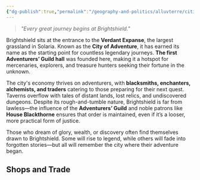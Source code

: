 ```yaml
---
{"dg-publish":true,"permalink":"/geography-and-politics/alluvterre/cities/brightshield/"}
---
```


> _"Every great journey begins at Brightshield."_

Brightshield sits at the entrance to the **Verdant Expanse**, the largest grassland in Solaria. Known as the **City of Adventure**, it has earned its name as the starting point for countless legendary journeys. **The first Adventurers’ Guild hall** was founded here, making it a hotspot for mercenaries, explorers, and treasure hunters seeking their fortune in the unknown.

The city's economy thrives on adventurers, with **blacksmiths, enchanters, alchemists, and traders** catering to those preparing for their next quest. Taverns overflow with tales of distant lands, lost relics, and undiscovered dungeons. Despite its rough-and-tumble nature, Brightshield is far from lawless—the influence of the **Adventurers’ Guild** and noble patrons like **House Blackthorne** ensures that order is maintained, even if it’s a looser, more practical form of justice.

Those who dream of glory, wealth, or discovery often find themselves drawn to Brightshield. Some will rise to legend, while others will fade into forgotten stories—but all will remember the city where their adventure began.

## Shops and Trade

